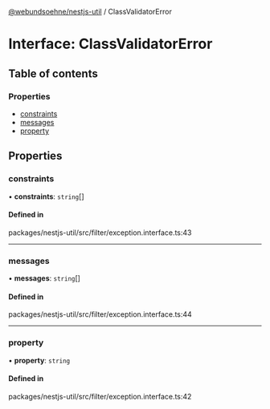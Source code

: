 [@webundsoehne/nestjs-util](../README.md) / ClassValidatorError

# Interface: ClassValidatorError

## Table of contents

### Properties

- [constraints](ClassValidatorError.md#constraints)
- [messages](ClassValidatorError.md#messages)
- [property](ClassValidatorError.md#property)

## Properties

### constraints

• **constraints**: `string`[]

#### Defined in

packages/nestjs-util/src/filter/exception.interface.ts:43

___

### messages

• **messages**: `string`[]

#### Defined in

packages/nestjs-util/src/filter/exception.interface.ts:44

___

### property

• **property**: `string`

#### Defined in

packages/nestjs-util/src/filter/exception.interface.ts:42
